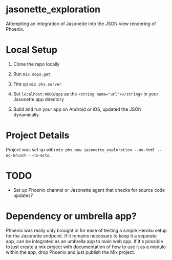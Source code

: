 # jasonette_exploration

Attempting an integration of Jasonette into the JSON view rendering of Phoenix.

# Local Setup

1. Clone the repo locally

2. Run `mix deps.get`

3. Fire up `mix phx.server`

4. Set `localhost:4000/app` as the `<string name="url"></string>` in your Jasonette app directory

5. Build and run your app on Android or iOS, updated the JSON dynamically.

# Project Details

Project was set up with `mix phx.new jasonette_exploration --no-html --no-brunch --no-ecto`.

# TODO

- Set up Phoenix channel or Jasonette agent that checks for source code updates?

# Dependency or umbrella app?

 Phoenix was really only brought in for ease of testing a simple Heroku setup for the Jasonette endpoint. If it remains necessary to keep it a seperate app, can be integrated as an umbrella app to main web app. If it's possible to just create a mix project with documentation of how to use it as a module within the app, drop Phoenix and just publish the Mix project.